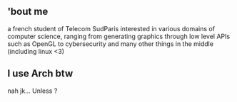 <h2>'bout me</h2> a french student of Telecom SudParis interested in various domains of computer science, ranging from generating graphics through low level APIs such as OpenGL to cybersecurity and many other things in the middle (including linux <3) <h2>I use Arch btw</h2> nah jk... Unless ?
